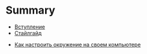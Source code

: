# Summary

* [Вступление](./introduction.md)
* [Стайлгайд](./styleguide.md)
<!-- * [Как сдавать домашние задания](./assignments.md) -->
* [Как настроить окружение на своем компьютере](./environment.md)